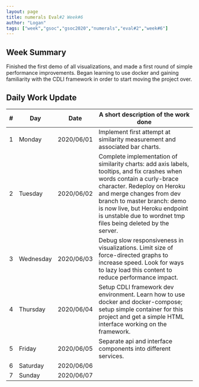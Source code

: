 ```yaml
---
layout: page
title: numerals Eval#2 Week#6
author: "Logan"
tags: ["week","gsoc","gsoc2020","numerals","eval#2","week#6"]
---
```


## Week Summary

Finished the first demo of all visualizations, and made a first round of simple performance improvements. Began learning to use docker and gaining familiarity with the CDLI framework in order to start moving the project over.

## Daily Work Update

|\#|Day|Date|A short description of the work done|  
|---	|---	|---	|---	|  
|1   	| Monday 	|   2020/06/01	| Implement first attempt at similarity measurement and associated bar charts.   	|  
|2   	| Tuesday  	|   2020/06/02	| Complete implementation of similarity charts: add axis labels, tooltips, and fix crashes when words contain a curly-brace character. Redeploy on Heroku and merge changes from dev branch to master branch: demo is now live, but Heroku endpoint is unstable due to wordnet tmp files being deleted by the server.  	|  
|3   	| Wednesday  	|  2020/06/03 	| Debug slow responsiveness in visualizations. Limit size of force-directed graphs to increase speed. Look for ways to lazy load this content to reduce performance impact.  	|  
|4   	| Thursday  	|   2020/06/04	| Setup CDLI framework dev environment. Learn how to use docker and docker-compose; setup simple container for this project and get a simple HTML interface working on the framework.  	|  
|5   	| Friday  	|   2020/06/05	| Separate api and interface components into different services.  	|  
|6   	| Saturday  	|   2020/06/06	|   	|  
|7   	| Sunday  	|   2020/06/07	|   	|  
